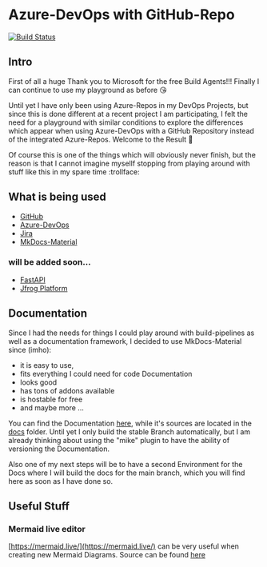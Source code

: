 # Azure-DevOps with GitHub-Repo

[![Build Status](https://dev.azure.com/Mauwii/azure-pipelines-with-github-repo/_apis/build/status/azure-pipelines.yml?branchName=main)](https://dev.azure.com/Mauwii/azure-pipelines-with-github-repo/_build/latest?definitionId=10&branchName=main)

## Intro

First of all a huge Thank you to Microsoft for the free Build Agents!!! Finally I can continue to use my playground as before :kissing_heart:

Until yet I have only been using Azure-Repos in my DevOps Projects, but since this is done different at a recent project I am participating, I felt the need for a playground with similar conditions to explore the differences which appear when using Azure-DevOps with a GitHub Repository instead of the integrated Azure-Repos. Welcome to the Result :see_no_evil:

Of course this is one of the things which will obviously never finish, but the reason is that I cannot imagine mysellf stopping from playing around with stuff like this in my spare time :trollface:

## What is being used

- [GitHub](https://github.com/Mauwii/azure-pipelines-with-github-repo/)
- [Azure-DevOps](https://dev.azure.com/Mauwii/azure-pipelines-with-github-repo/)
- [Jira](https://mauwii.atlassian.net/jira/software/c/projects/APWGR/issues)
- [MkDocs-Material](https://squidfunk.github.io/mkdocs-material/)

### will be added soon...

- [FastAPI](https://github.com/Azure-Samples/fastapi-on-azure-functions.git)
- [Jfrog Platform](https://mauwii.jfrog.io)

## Documentation

Since I had the needs for things I could play around with build-pipelines as well as a documentation framework, I decided to use MkDocs-Material since (imho):

- it is easy to use,
- fits everything I could need for code Documentation
- looks good
- has tons of addons available
- is hostable for free
- and maybe more ...

You can find the Documentation [here](https://mauwii.github.io/azure-pipelines-with-github-repo/), while it's sources are located in the [docs](https://github.com/Mauwii/azure-pipelines-with-github-repo/tree/stable/docs) folder. Until yet I only build the stable Branch automatically, but I am already thinking about using the "mike" plugin to have the ability of versioning the Documentation.

Also one of my next steps will be to have a second Environment for the Docs where I will build the docs for the main branch, which you will find here as soon as I have done so.

## Useful Stuff

### Mermaid live editor

[https://mermaid.live/](https://mermaid.live/) can be very useful when creating new Mermaid Diagrams. Source can be found [here](https://github.com/mermaid-js/mermaid-live-editor)
